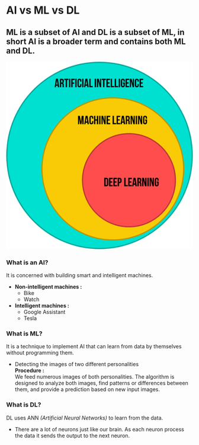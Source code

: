 # AI vs ML vs DL
## ML is a subset of AI and DL is a subset of ML, in short AI is a broader term and contains both ML and DL. 

![AI vs ML vs DL](image-3.png)

### What is an AI?

It is concerned with building smart and intelligent machines.

- **Non-intelligent machines :**
  - Bike
  - Watch
- **Intelligent machines :**
  - Google Assistant
  - Tesla

### What is ML?

It is a technique to implement AI that can learn from data by themselves without programming them.

- Detecting the images of two different personalities  
**Procedure :**  
We feed numerous images of both personalities. The algorithm is designed to analyze both images, find patterns or differences between them, and provide a prediction based on new input images.

### What is DL?

DL uses ANN *(Artificial Neural Networks)* to learn from the data.

- There are a lot of neurons just like our brain. As each neuron process the data it sends the output to the next neuron.

